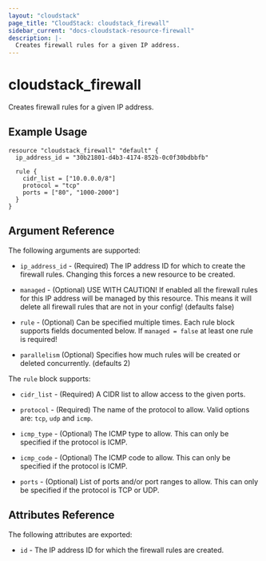 ```yaml
---
layout: "cloudstack"
page_title: "CloudStack: cloudstack_firewall"
sidebar_current: "docs-cloudstack-resource-firewall"
description: |-
  Creates firewall rules for a given IP address.
---
```


# cloudstack\_firewall

Creates firewall rules for a given IP address.

## Example Usage

```
resource "cloudstack_firewall" "default" {
  ip_address_id = "30b21801-d4b3-4174-852b-0c0f30bdbbfb"

  rule {
    cidr_list = ["10.0.0.0/8"]
    protocol = "tcp"
    ports = ["80", "1000-2000"]
  }
}
```

## Argument Reference

The following arguments are supported:

* `ip_address_id` - (Required) The IP address ID for which to create the
    firewall rules. Changing this forces a new resource to be created.

* `managed` - (Optional) USE WITH CAUTION! If enabled all the firewall rules for
    this IP address will be managed by this resource. This means it will delete
    all firewall rules that are not in your config! (defaults false)

* `rule` - (Optional) Can be specified multiple times. Each rule block supports
    fields documented below. If `managed = false` at least one rule is required!

* `parallelism` (Optional) Specifies how much rules will be created or deleted
    concurrently. (defaults 2)

The `rule` block supports:

* `cidr_list` - (Required) A CIDR list to allow access to the given ports.

* `protocol` - (Required) The name of the protocol to allow. Valid options are:
    `tcp`, `udp` and `icmp`.

* `icmp_type` - (Optional) The ICMP type to allow. This can only be specified if
    the protocol is ICMP.

* `icmp_code` - (Optional) The ICMP code to allow. This can only be specified if
    the protocol is ICMP.

* `ports` - (Optional) List of ports and/or port ranges to allow. This can only
    be specified if the protocol is TCP or UDP.

## Attributes Reference

The following attributes are exported:

* `id` - The IP address ID for which the firewall rules are created.
